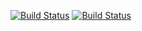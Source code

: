 [![Build Status](http://www.katesprague.codes:8080/buildStatus/icon?job=Demo)](http://www.katesprague.codes:8080/job/Demo/)
[![Build Status](http://www.katesprague.codes:8080/buildStatus/icon?job=BrainGrid_AutomatedTesting)](http://www.katesprague.codes:8080/job/BrainGrid_AutomatedTesting)
